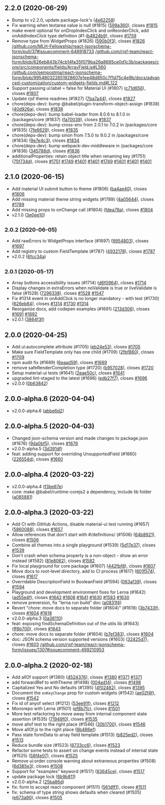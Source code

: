 ## 2.2.0 (2020-06-29)

* Bump to v2.2.0, update package-lock's ([4e62258](https://github.com/rjsf-team/react-jsonschema-form/commit/4e62258))
* Fix warning when textarea value is null (#1815) ([599a360](https://github.com/rjsf-team/react-jsonschema-form/commit/599a360)), closes [#1815](https://github.com/rjsf-team/react-jsonschema-form/issues/1815)
* make event optional for onDropIndexClick and onReorderClick, add onAddIndexClick type definition (#1 ([b4824b9](https://github.com/rjsf-team/react-jsonschema-form/commit/b4824b9)), closes [#1759](https://github.com/rjsf-team/react-jsonschema-form/issues/1759)
* Remove type from WidgetProps (#1826) ([590b0f3](https://github.com/rjsf-team/react-jsonschema-form/commit/590b0f3)), closes [#1826](https://github.com/rjsf-team/react-jsonschema-form/issues/1826) [/github.com/MLH-Fellowship/react-jsonschema-form/pull/37#issuecomment-648918733](https://github.com//github.com/MLH-Fellowship/react-jsonschema-form/pull/37/issues/issuecomment-648918733) [/github.com/rjsf-team/react-jsonschema-form/blob/626eb843b74cb14fa35f079ba26a8685ce0d1c3b/packages/core/src/components/fields/ArrayField.js#L560](https://github.com//github.com/rjsf-team/react-jsonschema-form/blob/626eb843b74cb14fa35f079ba26a8685ce0d1c3b/packages/core/src/components/fields/ArrayField.js/issues/L560) [/github.com/sempostma/react-jsonschema-form/blob/995480322651928607e1ee48d850c7f1d75c4e9b/docs/advanced-customization/custom-widgets-fields.md#L122](https://github.com//github.com/sempostma/react-jsonschema-form/blob/995480322651928607e1ee48d850c7f1d75c4e9b/docs/advanced-customization/custom-widgets-fields.md/issues/L122)
* Support passing ui:label = false for Material UI (#1807) ([c71d656](https://github.com/rjsf-team/react-jsonschema-form/commit/c71d656)), closes [#1807](https://github.com/rjsf-team/react-jsonschema-form/issues/1807)
* Update rjsf theme readmes (#1827) ([7ba7a44](https://github.com/rjsf-team/react-jsonschema-form/commit/7ba7a44)), closes [#1827](https://github.com/rjsf-team/react-jsonschema-form/issues/1827)
* chore(deps-dev): bump @babel/plugin-transform-object-assign (#1838) ([40d926a](https://github.com/rjsf-team/react-jsonschema-form/commit/40d926a)), closes [#1838](https://github.com/rjsf-team/react-jsonschema-form/issues/1838)
* chore(deps-dev): bump babel-loader from 8.0.6 to 8.1.0 in /packages/core (#1837) ([fa70039](https://github.com/rjsf-team/react-jsonschema-form/commit/fa70039)), closes [#1837](https://github.com/rjsf-team/react-jsonschema-form/issues/1837)
* chore(deps-dev): bump cross-env from 2.0.1 to 7.0.2 in /packages/core (#1835) ([7fe6629](https://github.com/rjsf-team/react-jsonschema-form/commit/7fe6629)), closes [#1835](https://github.com/rjsf-team/react-jsonschema-form/issues/1835)
* chore(deps-dev): bump sinon from 7.5.0 to 9.0.2 in /packages/core (#1834) ([9e7e4c3](https://github.com/rjsf-team/react-jsonschema-form/commit/9e7e4c3)), closes [#1834](https://github.com/rjsf-team/react-jsonschema-form/issues/1834)
* chore(deps-dev): bump webpack-dev-middleware in /packages/core (#1836) ([345788d](https://github.com/rjsf-team/react-jsonschema-form/commit/345788d)), closes [#1836](https://github.com/rjsf-team/react-jsonschema-form/issues/1836)
* additionalProperties: retain object title when renaming key (#1751) ([75f734d](https://github.com/rjsf-team/react-jsonschema-form/commit/75f734d)), closes [#1751](https://github.com/rjsf-team/react-jsonschema-form/issues/1751) [#1749](https://github.com/rjsf-team/react-jsonschema-form/issues/1749) [#1401](https://github.com/rjsf-team/react-jsonschema-form/issues/1401) [#1401](https://github.com/rjsf-team/react-jsonschema-form/issues/1401) [#1749](https://github.com/rjsf-team/react-jsonschema-form/issues/1749) [#1401](https://github.com/rjsf-team/react-jsonschema-form/issues/1401) [#1401](https://github.com/rjsf-team/react-jsonschema-form/issues/1401) [#1401](https://github.com/rjsf-team/react-jsonschema-form/issues/1401)



## 2.1.0 (2020-06-15)

* Add material UI submit button to theme (#1806) ([ba4ae40](https://github.com/rjsf-team/react-jsonschema-form/commit/ba4ae40)), closes [#1806](https://github.com/rjsf-team/react-jsonschema-form/issues/1806)
* Add missing material theme string widgets (#1789) ([4a05644](https://github.com/rjsf-team/react-jsonschema-form/commit/4a05644)), closes [#1789](https://github.com/rjsf-team/react-jsonschema-form/issues/1789)
* Add missing props to onChange call (#1804) ([fdea78a](https://github.com/rjsf-team/react-jsonschema-form/commit/fdea78a)), closes [#1804](https://github.com/rjsf-team/react-jsonschema-form/issues/1804)
* v2.1.0 ([3e0ee10](https://github.com/rjsf-team/react-jsonschema-form/commit/3e0ee10))



## <small>2.0.2 (2020-06-05)</small>

* Add rawErrors to WidgetProps interface (#1697) ([9954803](https://github.com/rjsf-team/react-jsonschema-form/commit/9954803)), closes [#1697](https://github.com/rjsf-team/react-jsonschema-form/issues/1697)
* Add registry to custom FieldTemplate (#1787) ([4932178](https://github.com/rjsf-team/react-jsonschema-form/commit/4932178)), closes [#1787](https://github.com/rjsf-team/react-jsonschema-form/issues/1787)
* v2.0.2 ([6fcc34a](https://github.com/rjsf-team/react-jsonschema-form/commit/6fcc34a))



## <small>2.0.1 (2020-05-17)</small>

* Array buttons accessibility issues (#1714) ([d6f0964](https://github.com/rjsf-team/react-jsonschema-form/commit/d6f0964)), closes [#1714](https://github.com/rjsf-team/react-jsonschema-form/issues/1714)
* Display changes in extraErrors when noValidate is true or liveValidate is false (#1528) ([7296338](https://github.com/rjsf-team/react-jsonschema-form/commit/7296338)), closes [#1528](https://github.com/rjsf-team/react-jsonschema-form/issues/1528) [#1547](https://github.com/rjsf-team/react-jsonschema-form/issues/1547)
* Fix #1314 event in onAddClick is no longer mandatory - with test (#1730) ([626eb84](https://github.com/rjsf-team/react-jsonschema-form/commit/626eb84)), closes [#1314](https://github.com/rjsf-team/react-jsonschema-form/issues/1314) [#1730](https://github.com/rjsf-team/react-jsonschema-form/issues/1730) [#1314](https://github.com/rjsf-team/react-jsonschema-form/issues/1314)
* Reorganize docs, add codepen examples (#1691) ([213d306](https://github.com/rjsf-team/react-jsonschema-form/commit/213d306)), closes [#1691](https://github.com/rjsf-team/react-jsonschema-form/issues/1691) [#1692](https://github.com/rjsf-team/react-jsonschema-form/issues/1692)
* v2.0.1 ([3864f3f](https://github.com/rjsf-team/react-jsonschema-form/commit/3864f3f))



## 2.0.0 (2020-04-25)

* Add ui:autocomplete attribute (#1705) ([eb24e53](https://github.com/rjsf-team/react-jsonschema-form/commit/eb24e53)), closes [#1705](https://github.com/rjsf-team/react-jsonschema-form/issues/1705)
* Make sure FieldTemplate only has one child (#1709) ([2fbf860](https://github.com/rjsf-team/react-jsonschema-form/commit/2fbf860)), closes [#1709](https://github.com/rjsf-team/react-jsonschema-form/issues/1709)
* npm audit fix (#1689) ([6eaad59](https://github.com/rjsf-team/react-jsonschema-form/commit/6eaad59)), closes [#1689](https://github.com/rjsf-team/react-jsonschema-form/issues/1689)
* remove safeRenderCompletion type (#1720) ([b957028](https://github.com/rjsf-team/react-jsonschema-form/commit/b957028)), closes [#1720](https://github.com/rjsf-team/react-jsonschema-form/issues/1720)
* Setup material-ui tests (#1641) ([2eae50c](https://github.com/rjsf-team/react-jsonschema-form/commit/2eae50c)), closes [#1641](https://github.com/rjsf-team/react-jsonschema-form/issues/1641)
* upgraded lint-staged to the latest (#1696) ([edb27f7](https://github.com/rjsf-team/react-jsonschema-form/commit/edb27f7)), closes [#1696](https://github.com/rjsf-team/react-jsonschema-form/issues/1696)
* v2.0.0 ([0b63842](https://github.com/rjsf-team/react-jsonschema-form/commit/0b63842))



## 2.0.0-alpha.6 (2020-04-04)

* v2.0.0-alpha.6 ([abbe6d2](https://github.com/rjsf-team/react-jsonschema-form/commit/abbe6d2))



## 2.0.0-alpha.5 (2020-04-03)

* Changed json-schema version and made changes to package.json (#1676) ([9da0bf5](https://github.com/rjsf-team/react-jsonschema-form/commit/9da0bf5)), closes [#1676](https://github.com/rjsf-team/react-jsonschema-form/issues/1676)
* v2.0.0-alpha.5 ([3d391df](https://github.com/rjsf-team/react-jsonschema-form/commit/3d391df))
* feat: adding support for overriding UnsupportedField (#1660) ([226554d](https://github.com/rjsf-team/react-jsonschema-form/commit/226554d)), closes [#1660](https://github.com/rjsf-team/react-jsonschema-form/issues/1660)



## 2.0.0-alpha.4 (2020-03-22)

* v2.0.0-alpha.4 ([f3be67e](https://github.com/rjsf-team/react-jsonschema-form/commit/f3be67e))
* core: make @babel/runtime-corejs2 a dependency, include lib folder ([a085881](https://github.com/rjsf-team/react-jsonschema-form/commit/a085881))



## 2.0.0-alpha.3 (2020-03-22)

* Add CI with GitHub Actions, disable material-ui test running (#1657) ([5860088](https://github.com/rjsf-team/react-jsonschema-form/commit/5860088)), closes [#1657](https://github.com/rjsf-team/react-jsonschema-form/issues/1657)
* Allow references that don't start with #/definitions/ (#1506) ([64b8921](https://github.com/rjsf-team/react-jsonschema-form/commit/64b8921)), closes [#1506](https://github.com/rjsf-team/react-jsonschema-form/issues/1506)
* Combine all themes into a single playground (#1539) ([5d17e37](https://github.com/rjsf-team/react-jsonschema-form/commit/5d17e37)), closes [#1539](https://github.com/rjsf-team/react-jsonschema-form/issues/1539)
* Don't crash when schema property is a non-object - show an error instead (#1582) ([81e8062](https://github.com/rjsf-team/react-jsonschema-form/commit/81e8062)), closes [#1582](https://github.com/rjsf-team/react-jsonschema-form/issues/1582)
* Fix local playground for core package (#1607) ([442fbf8](https://github.com/rjsf-team/react-jsonschema-form/commit/442fbf8)), closes [#1607](https://github.com/rjsf-team/react-jsonschema-form/issues/1607)
* Move docs to root-level directory, add to CI process (#1617) ([601f574](https://github.com/rjsf-team/react-jsonschema-form/commit/601f574)), closes [#1617](https://github.com/rjsf-team/react-jsonschema-form/issues/1617)
* Overridable DescriptionField in BooleanField (#1594) ([063af39](https://github.com/rjsf-team/react-jsonschema-form/commit/063af39)), closes [#1594](https://github.com/rjsf-team/react-jsonschema-form/issues/1594)
* Playground and development environment fixes for Lerna (#1642) ([ad55e4f](https://github.com/rjsf-team/react-jsonschema-form/commit/ad55e4f)), closes [#1642](https://github.com/rjsf-team/react-jsonschema-form/issues/1642) [#1606](https://github.com/rjsf-team/react-jsonschema-form/issues/1606) [#1641](https://github.com/rjsf-team/react-jsonschema-form/issues/1641) [#1630](https://github.com/rjsf-team/react-jsonschema-form/issues/1630) [#1583](https://github.com/rjsf-team/react-jsonschema-form/issues/1583) [#1630](https://github.com/rjsf-team/react-jsonschema-form/issues/1630)
* remove preversion, fix "lerna run build" doc ([a0831f4](https://github.com/rjsf-team/react-jsonschema-form/commit/a0831f4))
* Revert "chore: move docs to separate folder (#1604)" (#1618) ([3b7433f](https://github.com/rjsf-team/react-jsonschema-form/commit/3b7433f)), closes [#1604](https://github.com/rjsf-team/react-jsonschema-form/issues/1604) [#1618](https://github.com/rjsf-team/react-jsonschema-form/issues/1618)
* v2.0.0-alpha.3 ([0a36110](https://github.com/rjsf-team/react-jsonschema-form/commit/0a36110))
* feat: exposing findSchemaDefinition out of the utils lib (#1643) ([ff8b700](https://github.com/rjsf-team/react-jsonschema-form/commit/ff8b700)), closes [#1643](https://github.com/rjsf-team/react-jsonschema-form/issues/1643)
* chore: move docs to separate folder (#1604) ([b7ef383](https://github.com/rjsf-team/react-jsonschema-form/commit/b7ef383)), closes [#1604](https://github.com/rjsf-team/react-jsonschema-form/issues/1604)
* doc: JSON schema version supported versions (#1603) ([32425d7](https://github.com/rjsf-team/react-jsonschema-form/commit/32425d7)), closes [#1603](https://github.com/rjsf-team/react-jsonschema-form/issues/1603) [/github.com/rjsf-team/react-jsonschema-form/issues/1307#issuecomment-499210953](https://github.com//github.com/rjsf-team/react-jsonschema-form/issues/1307/issues/issuecomment-499210953)



## 2.0.0-alpha.2 (2020-02-18)

* Add allOf support (#1380) ([4524376](https://github.com/rjsf-team/react-jsonschema-form/commit/4524376)), closes [#1380](https://github.com/rjsf-team/react-jsonschema-form/issues/1380) [#1371](https://github.com/rjsf-team/react-jsonschema-form/issues/1371) [#1371](https://github.com/rjsf-team/react-jsonschema-form/issues/1371)
* add forwardRef to withTheme (#1498) ([004ad14](https://github.com/rjsf-team/react-jsonschema-form/commit/004ad14)), closes [#1498](https://github.com/rjsf-team/react-jsonschema-form/issues/1498)
* Capitalized Yes and No defaults (#1395) ([4f02482](https://github.com/rjsf-team/react-jsonschema-form/commit/4f02482)), closes [#1395](https://github.com/rjsf-team/react-jsonschema-form/issues/1395)
* Document the `onKeyChange` prop for custom widgets (#1542) ([ae02f4f](https://github.com/rjsf-team/react-jsonschema-form/commit/ae02f4f)), closes [#1542](https://github.com/rjsf-team/react-jsonschema-form/issues/1542)
* Fix id of anyof select (#1212) ([53ee91f](https://github.com/rjsf-team/react-jsonschema-form/commit/53ee91f)), closes [#1212](https://github.com/rjsf-team/react-jsonschema-form/issues/1212)
* Monorepo with Lerna (#1501) ([ef8b7fc](https://github.com/rjsf-team/react-jsonschema-form/commit/ef8b7fc)), closes [#1501](https://github.com/rjsf-team/react-jsonschema-form/issues/1501)
* More test refactoring to move away from internal component state assertion (#1535) ([71949f0](https://github.com/rjsf-team/react-jsonschema-form/commit/71949f0)), closes [#1535](https://github.com/rjsf-team/react-jsonschema-form/issues/1535)
* move allof test to the right place (#1546) ([30b1700](https://github.com/rjsf-team/react-jsonschema-form/commit/30b1700)), closes [#1546](https://github.com/rjsf-team/react-jsonschema-form/issues/1546)
* Move allOf.js to the right place ([6b486ef](https://github.com/rjsf-team/react-jsonschema-form/commit/6b486ef))
* Pass state formData to array field template (#1513) ([b825ed2](https://github.com/rjsf-team/react-jsonschema-form/commit/b825ed2)), closes [#1513](https://github.com/rjsf-team/react-jsonschema-form/issues/1513)
* Reduce bundle size (#1523) ([6733cc6](https://github.com/rjsf-team/react-jsonschema-form/commit/6733cc6)), closes [#1523](https://github.com/rjsf-team/react-jsonschema-form/issues/1523)
* Refactor some tests to assert on change events instead of internal state (#1525) ([58f4e07](https://github.com/rjsf-team/react-jsonschema-form/commit/58f4e07)), closes [#1525](https://github.com/rjsf-team/react-jsonschema-form/issues/1525)
* Remove ui:order console warning about extraneous properties (#1508) ([6d385e3](https://github.com/rjsf-team/react-jsonschema-form/commit/6d385e3)), closes [#1508](https://github.com/rjsf-team/react-jsonschema-form/issues/1508)
* Support for "examples" keyword (#1517) ([83645ce](https://github.com/rjsf-team/react-jsonschema-form/commit/83645ce)), closes [#1517](https://github.com/rjsf-team/react-jsonschema-form/issues/1517)
* update package lock ([6b9b811](https://github.com/rjsf-team/react-jsonschema-form/commit/6b9b811))
* v2.0.0-alpha.2 ([25ba86d](https://github.com/rjsf-team/react-jsonschema-form/commit/25ba86d))
* fix: form to accept react component (#1511) ([561dff1](https://github.com/rjsf-team/react-jsonschema-form/commit/561dff1)), closes [#1511](https://github.com/rjsf-team/react-jsonschema-form/issues/1511)
* fix: schema of type string shows defaults when cleared (#1505) ([e673a90](https://github.com/rjsf-team/react-jsonschema-form/commit/e673a90)), closes [#1505](https://github.com/rjsf-team/react-jsonschema-form/issues/1505)



